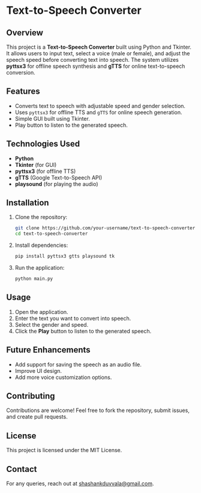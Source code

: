 # Text-to-Speech Converter

## Overview
This project is a **Text-to-Speech Converter** built using Python and Tkinter. It allows users to input text, select a voice (male or female), and adjust the speech speed before converting text into speech. The system utilizes **pyttsx3** for offline speech synthesis and **gTTS** for online text-to-speech conversion.

## Features
- Converts text to speech with adjustable speed and gender selection.
- Uses `pyttsx3` for offline TTS and `gTTS` for online speech generation.
- Simple GUI built using Tkinter.
- Play button to listen to the generated speech.

## Technologies Used
- **Python**
- **Tkinter** (for GUI)
- **pyttsx3** (for offline TTS)
- **gTTS** (Google Text-to-Speech API)
- **playsound** (for playing the audio)

## Installation
1. Clone the repository:
   ```sh
   git clone https://github.com/your-username/text-to-speech-converter.git
   cd text-to-speech-converter
   ```
2. Install dependencies:
   ```sh
   pip install pyttsx3 gtts playsound tk
   ```
3. Run the application:
   ```sh
   python main.py
   ```

## Usage
1. Open the application.
2. Enter the text you want to convert into speech.
3. Select the gender and speed.
4. Click the **Play** button to listen to the generated speech.

## Future Enhancements
- Add support for saving the speech as an audio file.
- Improve UI design.
- Add more voice customization options.

## Contributing
Contributions are welcome! Feel free to fork the repository, submit issues, and create pull requests.

## License
This project is licensed under the MIT License.

## Contact
For any queries, reach out at [shashankduvvala@gmail.com](mailto:shashankduvvala@gmail.com).

